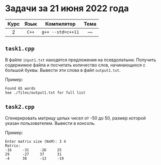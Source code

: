 # Задачи за 21 июня 2022 года
| Курс | Язык | Компилятор | Тема |
|:-:|:-:|:-:|:-:|
| 2 | `C++` | `g++ --std=c++11` | — |

## `task1.cpp`
В файле `input1.txt` находятся предложения на псевдолатыни. Получить содержимое файла и посчитать количество слов, начинающихся с большой буквы. Вывести эти слова в файл `output1.txt`.

Пример:
```
Found 65 words
See ./files/output1.txt for full list
```

## `task2.cpp`
Сгенерировать матрицу целых чисел от -50 до 50, размер которой указан пользователем. Вывести в консоль.

Пример:
```
Enter matrix size (NxM): 3 4
Matrix:
-16     -31     -26     25
29      -27     37      31
-4      38      -13     -19
```

